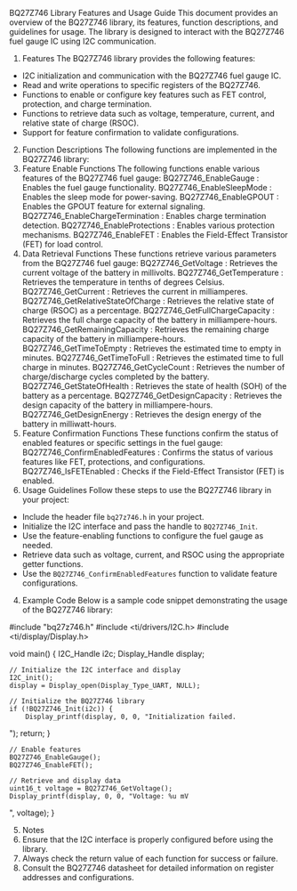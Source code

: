 BQ27Z746 Library Features and Usage Guide
This document provides an overview of the BQ27Z746 library, its features, function descriptions, and guidelines for usage. The library is designed to interact with the BQ27Z746 fuel gauge IC using I2C communication.
1. Features
The BQ27Z746 library provides the following features:
- I2C initialization and communication with the BQ27Z746 fuel gauge IC.
- Read and write operations to specific registers of the BQ27Z746.
- Functions to enable or configure key features such as FET control, protection, and charge termination.
- Functions to retrieve data such as voltage, temperature, current, and relative state of charge (RSOC).
- Support for feature confirmation to validate configurations.
2. Function Descriptions
The following functions are implemented in the BQ27Z746 library:
1. Feature Enable Functions
The following functions enable various features of the BQ27Z746 fuel gauge:
BQ27Z746_EnableGauge : Enables the fuel gauge functionality.
BQ27Z746_EnableSleepMode : Enables the sleep mode for power-saving.
BQ27Z746_EnableGPOUT : Enables the GPOUT feature for external signaling.
BQ27Z746_EnableChargeTermination : Enables charge termination detection.
BQ27Z746_EnableProtections : Enables various protection mechanisms.
BQ27Z746_EnableFET : Enables the Field-Effect Transistor (FET) for load control.
2. Data Retrieval Functions
These functions retrieve various parameters from the BQ27Z746 fuel gauge:
BQ27Z746_GetVoltage : Retrieves the current voltage of the battery in millivolts.
BQ27Z746_GetTemperature : Retrieves the temperature in tenths of degrees Celsius.
BQ27Z746_GetCurrent : Retrieves the current in milliamperes.
BQ27Z746_GetRelativeStateOfCharge : Retrieves the relative state of charge (RSOC) as a percentage.
BQ27Z746_GetFullChargeCapacity : Retrieves the full charge capacity of the battery in milliampere-hours.
BQ27Z746_GetRemainingCapacity : Retrieves the remaining charge capacity of the battery in milliampere-hours.
BQ27Z746_GetTimeToEmpty : Retrieves the estimated time to empty in minutes.
BQ27Z746_GetTimeToFull : Retrieves the estimated time to full charge in minutes.
BQ27Z746_GetCycleCount : Retrieves the number of charge/discharge cycles completed by the battery.
BQ27Z746_GetStateOfHealth : Retrieves the state of health (SOH) of the battery as a percentage.
BQ27Z746_GetDesignCapacity : Retrieves the design capacity of the battery in milliampere-hours.
BQ27Z746_GetDesignEnergy : Retrieves the design energy of the battery in milliwatt-hours.
3. Feature Confirmation Functions
These functions confirm the status of enabled features or specific settings in the fuel gauge:
BQ27Z746_ConfirmEnabledFeatures : Confirms the status of various features like FET, protections, and configurations.
BQ27Z746_IsFETEnabled : Checks if the Field-Effect Transistor (FET) is enabled.
3. Usage Guidelines
Follow these steps to use the BQ27Z746 library in your project:
- Include the header file `bq27z746.h` in your project.
- Initialize the I2C interface and pass the handle to `BQ27Z746_Init`.
- Use the feature-enabling functions to configure the fuel gauge as needed.
- Retrieve data such as voltage, current, and RSOC using the appropriate getter functions.
- Use the `BQ27Z746_ConfirmEnabledFeatures` function to validate feature configurations.
4. Example Code
Below is a sample code snippet demonstrating the usage of the BQ27Z746 library:

#include "bq27z746.h"
#include <ti/drivers/I2C.h>
#include <ti/display/Display.h>

void main() {
    I2C_Handle i2c;
    Display_Handle display;

    // Initialize the I2C interface and display
    I2C_init();
    display = Display_open(Display_Type_UART, NULL);

    // Initialize the BQ27Z746 library
    if (!BQ27Z746_Init(i2c)) {
        Display_printf(display, 0, 0, "Initialization failed.
");
        return;
    }

    // Enable features
    BQ27Z746_EnableGauge();
    BQ27Z746_EnableFET();

    // Retrieve and display data
    uint16_t voltage = BQ27Z746_GetVoltage();
    Display_printf(display, 0, 0, "Voltage: %u mV
", voltage);
}

5. Notes
1. Ensure that the I2C interface is properly configured before using the library.
2. Always check the return value of each function for success or failure.
3. Consult the BQ27Z746 datasheet for detailed information on register addresses and configurations.
